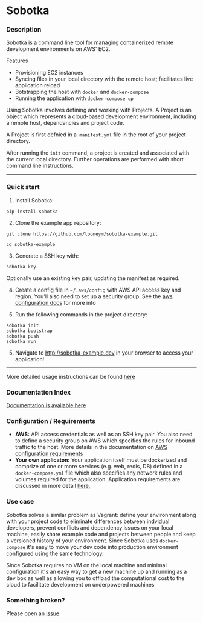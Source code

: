# Sobotka

### Description 

Sobotka is a command line tool for managing containerized remote development environments on AWS' EC2.

Features

- Provisioning EC2 instances
- Syncing files in your local directory with the remote host; facilitates live application reload
- Botstrapping the host with `docker` and `docker-compose`
- Running the application with `docker-compose up`

Using Sobotka involves defining and working with Projects. A Project is an object which represents a cloud-based 
development environment, including a remote host, dependancies and project code. 

A Project is first defnied in a` manifest.yml` file in the root of your project directory.

After running the `init` command, a project is created and associated with the current local directory. Further operations are performed with short command line instructions. 


***

### Quick start

1. Install Sobotka:

`pip install sobotka`

2. Clone the example app repository:

`git clone https://github.com/looneym/sobotka-example.git`

`cd sobotka-example`

3. Generate a SSH key with: 

`sobotka key`

Optionally use an existing key pair, updating the manifest as required. 

4. Create a config file in `~/.aws/config` with AWS API access key and region. You'll also need to set up a security group. See the [aws configuration docs](https://github.com/looneym/sobotka/blob/master/docs/aws_configuration.md) for more info

5. Run the following commands in the project directory:

```
sobotka init
sobotka bootstrap
sobotka push
sobotka run
```

5. Navigate to http://sobotka-example.dev in your browser to access your application! 


****

More detailed usage instructions can be found [here](https://github.com/looneym/sobotka/blob/master/docs/usage.md)


### Documentation Index

[Documentation is available here](https://github.com/looneym/sobotka/blob/master/docs/)


### Configuration / Requirements

- **AWS:** API access credentials as well as an SSH key pair. You also need to define a security group on AWS which specifies the rules for inbound traffic to the host. More details in the documentation on [AWS configuration requirements](https://github.com/looneym/sobotka/blob/master/docs/aws_configuration.md)
- **Your own applicaton:** Your application itself must be dockerized and comprize of one or more services (e.g. web, redis, DB) defined in a `docker-compose.yml` file which also specifies any network rules and volumes required for the application. Application requirements are discussed in more detail [here.](https://github.com/looneym/sobotka/blob/master/docs/aws_configuration.md)
 
### Use case

Sobotka solves a similar problem as Vagrant: define your environment along with your project code to eliminate differences between indvidual developers, prevent conflicts and dependency issues on your local machine, easily share example code and projects between people and keep a versioned history of your environment. Since Sobotka uses `docker-compose` it's easy to move your dev code into production environment configured using the same technology. 

Since Sobotka requires no VM on the local machine and minimal configuration it's an easy way to get a new machine up and running as a dev box as well as allowing you to offload the computational cost to the cloud to facilitate development on underpowered machines

### Something broken?

Please open an [issue](https://github.com/looneym/sobotka/issues)

